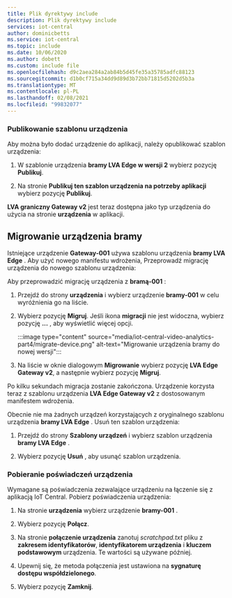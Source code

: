 ```yaml
---
title: Plik dyrektywy include
description: Plik dyrektywy include
services: iot-central
author: dominicbetts
ms.service: iot-central
ms.topic: include
ms.date: 10/06/2020
ms.author: dobett
ms.custom: include file
ms.openlocfilehash: d9c2aea284a2ab84b5d45fe35a35785adfc88123
ms.sourcegitcommit: d1b0cf715a34dd9d89d3b72bb71815d5202d5b3a
ms.translationtype: MT
ms.contentlocale: pl-PL
ms.lasthandoff: 02/08/2021
ms.locfileid: "99832077"
---
```

### <a name="publish-the-device-template"></a>Publikowanie szablonu urządzenia

Aby można było dodać urządzenie do aplikacji, należy opublikować szablon urządzenia:

1. W szablonie urządzenia **bramy LVA Edge w wersji 2** wybierz pozycję **Publikuj**.

1. Na stronie **Publikuj ten szablon urządzenia na potrzeby aplikacji** wybierz pozycję **Publikuj**.

**LVA graniczny Gateway v2** jest teraz dostępna jako typ urządzenia do użycia na stronie **urządzenia** w aplikacji.

## <a name="migrate-the-gateway-device"></a>Migrowanie urządzenia bramy

Istniejące urządzenie **Gateway-001** używa szablonu urządzenia **bramy LVA Edge** . Aby użyć nowego manifestu wdrożenia, Przeprowadź migrację urządzenia do nowego szablonu urządzenia:

Aby przeprowadzić migrację urządzenia z **bramą-001** :

1. Przejdź do strony **urządzenia** i wybierz urządzenie **bramy-001** w celu wyróżnienia go na liście.

1. Wybierz pozycję **Migruj**. Jeśli ikona **migracji** nie jest widoczna, wybierz pozycję **...** , aby wyświetlić więcej opcji.

    :::image type="content" source="media/iot-central-video-analytics-part4/migrate-device.png" alt-text="Migrowanie urządzenia bramy do nowej wersji":::

1. Na liście w oknie dialogowym **Migrowanie** wybierz pozycję **LVA Edge Gateway v2**, a następnie wybierz pozycję **Migruj**.

Po kilku sekundach migracja zostanie zakończona. Urządzenie korzysta teraz z szablonu urządzenia **LVA Edge Gateway v2** z dostosowanym manifestem wdrożenia.

Obecnie nie ma żadnych urządzeń korzystających z oryginalnego szablonu urządzenia **bramy LVA Edge** . Usuń ten szablon urządzenia:

1. Przejdź do strony **Szablony urządzeń** i wybierz szablon urządzenia **bramy LVA Edge** .

1. Wybierz pozycję **Usuń** , aby usunąć szablon urządzenia.

### <a name="get-the-device-credentials"></a>Pobieranie poświadczeń urządzenia

Wymagane są poświadczenia zezwalające urządzeniu na łączenie się z aplikacją IoT Central. Pobierz poświadczenia urządzenia:

1. Na stronie **urządzenia** wybierz urządzenie **bramy-001** .

1. Wybierz pozycję **Połącz**.

1. Na stronie **połączenie urządzenia** zanotuj *scratchpad.txt* pliku z **zakresem identyfikatorów**, **identyfikatorem urządzenia** i **kluczem podstawowym** urządzenia. Te wartości są używane później.

1. Upewnij się, że metoda połączenia jest ustawiona na **sygnaturę dostępu współdzielonego**.

1. Wybierz pozycję **Zamknij**.

